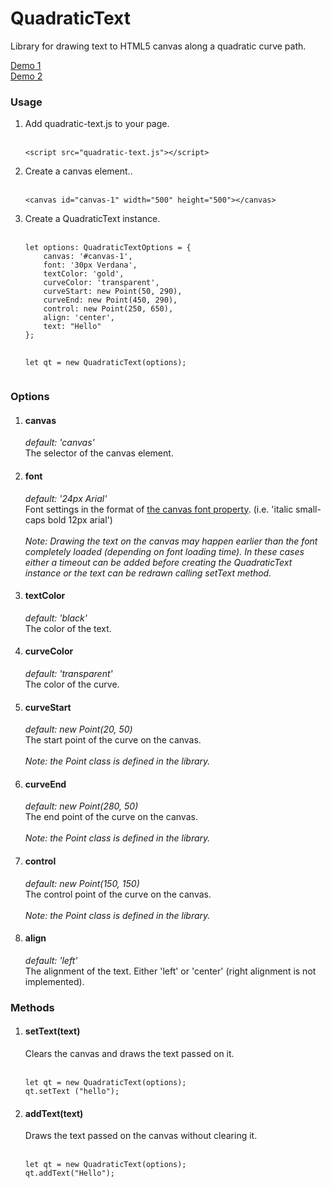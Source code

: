 # QuadraticText
Library for drawing text to HTML5 canvas along a quadratic curve path. 

<a href="http://codepen.io/lemurx/full/NbYVPZ/" target="_blank">Demo 1</a><br>
<a href="http://codepen.io/lemurx/full/JbLzYw/" target="_blank">Demo 2</a>
<h3>Usage</h3>
<ol>
<li>Add quadratic-text.js to your page.
<br><br>
<pre>
<code>&lt;script src="quadratic-text.js"&gt;&lt;/script&gt;</code>
</pre>
</li>
<li>Create a canvas element..<br>
<br>
<pre>
<code>&lt;canvas id="canvas-1" width="500" height="500"&gt;&lt;/canvas&gt;</code>
</pre>
</li>
<li>
Create a QuadraticText instance.<br><br>
<pre>
<code>let options: QuadraticTextOptions = {
    canvas: '#canvas-1',
    font: '30px Verdana',
    textColor: 'gold',
    curveColor: 'transparent',
    curveStart: new Point(50, 290),
    curveEnd: new Point(450, 290),
    control: new Point(250, 650),
    align: 'center',
    text: "Hello"
};

let qt = new QuadraticText(options);</code>
</pre>
</li>
</ol>
<h3>Options</h3>
<ol>
<li>
<h4>canvas</h4>
<em>default: 'canvas'</em>
<br>
The selector of the canvas element.
</li>
<li>
<h4>font</h4>
<em>default: '24px Arial'</em>
<br>
Font settings in the format of <a href="http://www.w3schools.com/tags/canvas_font.asp" target="_blank">the canvas font property</a>. (i.e. 'italic small-caps bold 12px arial')<br>
<br>
<em>
Note: Drawing the text on the canvas may happen earlier than the font completely loaded (depending on font loading time). In these cases either a timeout can be added before creating the QuadraticText instance or the text can be redrawn calling setText method.
</em>
</li>
<li>
<h4>textColor</h4>
<em>default: 'black'</em>
<br>
The color of the text.
</li>
<li>
<h4>curveColor</h4>
<em>default: 'transparent'</em>
<br>
The color of the curve.
</li>
<li>
<h4>curveStart</h4>
<em>default: new Point(20, 50)</em>
<br>
The start point of the curve on the canvas. <br><br>
<em>
Note: the Point class is defined in the library.
</em>
</li>
<li>
<h4>curveEnd</h4>
<em>default: new Point(280, 50)</em>
<br>
The end point of the curve on the canvas.  <br><br>
<em>
Note: the Point class is defined in the library.
</em>
</li>
<li>
<h4>control</h4>
<em>default: new Point(150, 150)</em>
<br>
The control point of the curve on the canvas.  <br><br>
<em>
Note: the Point class is defined in the library.
</em>
</li>
<li>
<h4>align</h4>
<em>default: 'left'</em>
<br>
The alignment of the text. Either 'left' or 'center' (right alignment is not implemented).
</li>
</ol>
<h3>Methods</h3>
<ol>
<li>
<h4>setText(text)</h4>
Clears the canvas and draws the text passed on it.
<br><br>
<pre>
<code>let qt = new QuadraticText(options);
qt.setText ("hello");</code></pre>
</li>
<li>
<h4>addText(text)</h4>
Draws the text passed on the canvas without clearing it.
<br><br>
<pre>
<code>let qt = new QuadraticText(options);
qt.addText("Hello");</code></pre>
</li>
</ol>

